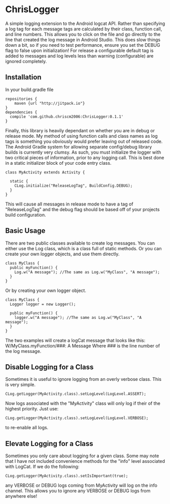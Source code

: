 # ChrisLogger
A simple logging extension to the Android logcat API.  Rather than specifying a log tag for each message tags are calculated by their class, function call, and line numbers.  This allows you to click on the file and go directly to the line that created the log message in Android Studio.  This does slow things down a bit, so if you need to test performance, ensure you set the DEBUG flag to false upon initialization!  For release a configurable default tag is added to messages and log levels less than warning (configurable) are ignored completely.

## Installation
In your build.gradle file

    repositories {
        maven {url "http://jitpack.io"}
    }
    dependencies {
      compile 'com.github.chriscm2006:ChrisLogger:0.1.1'
    }

Finally, this library is heavily dependant on whether you are in debug or release mode.  My method of using function calls and class names as log tags is something you obviously would prefer leaving out of released code.  The Android Gradle system for allowing separate config/debug library builds is currently very clumsy.  As such, you must initialize the logger with two critical pieces of information, prior to any logging call.  This is best done in a static initializer block of your code entry class.

    class MyActivity extends Activity {

      static {
        CLog.initialize("ReleaseLogTag", BuildConfig.DEBUG);
      }
    }
This will cause all messages in release mode to have a tag of "ReleaseLogTag" and the debug flag should be based off of your projects build configuration.

## Basic Usage
There are two public classes available to create log messages.  You can either use the Log class, which is a class full of static methods.  Or you can create your own logger objects, and use them directly.

    class MyClass {
      public myFunction() {
        Log.w("A message"); //The same as Log.w("MyClass", "A message");
      }
    }
Or by creating your own logger object.

    class MyClass {
      Logger logger = new Logger();

      public myFunction() {
        logger.w("A message"); //The same as Log.w("MyClass", "A message");
      }
    }
The two examples will create a logCat message that looks like this:
    W/MyClass.myFunction/###: A Message
Where ### is the line number of the log message.
## Disable Logging for a Class
Sometimes it is useful to ignore logging from an overly verbose class.  This is very simple.

    CLog.getLogger(MyActivity.class).setLogLevel(LogLevel.ASSERT);

Now logs associated with the "MyActivity" class will only log if their of the highest priority.  Just use:

    CLog.getLogger(MyActivity.class).setLogLevel(LogLevel.VERBOSE);

to re-enable all logs.

## Elevate Logging for a Class
Sometimes you only care about logging for a given class.  Some may note that I have not included convenience methods for the "info" level associated with LogCat.  If we do the following:

    CLog.getLogger(MyActivity.class).setIsImportant(true);

any VERBOSE or DEBUG logs coming from MyActivity will log on the info channel.  This allows you to ignore any VERBOSE or DEBUG logs from anywhere else!
